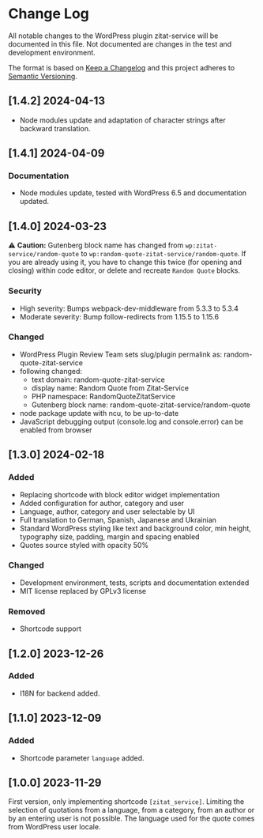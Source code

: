 # Change Log

All notable changes to the WordPress plugin zitat-service will be documented in this file. Not documented are changes in the test and development environment.

The format is based on [Keep a Changelog](https://keepachangelog.com) and this project adheres to [Semantic Versioning](https://semver.org).

## [1.4.2] 2024-04-13
 * Node modules update and adaptation of character strings after backward translation.

## [1.4.1] 2024-04-09

### Documentation
  * Node modules update, tested with WordPress 6.5 and documentation updated.

## [1.4.0] 2024-03-23

:warning: **Caution:** Gutenberg block name has changed from `wp:zitat-service/random-quote` to
`wp:random-quote-zitat-service/random-quote`. If you are already using it, you have to change this twice (for opening
and closing) within code editor, or delete and recreate `Random Quote` blocks.

### Security
  * High severity: Bumps webpack-dev-middleware from 5.3.3 to 5.3.4
  * Moderate severity: Bump follow-redirects from 1.15.5 to 1.15.6

### Changed
  * WordPress Plugin Review Team sets slug/plugin permalink as: random-quote-zitat-service
  * following changed:
    * text domain: random-quote-zitat-service
    * display name: Random Quote from Zitat-Service
    * PHP namespace: RandomQuoteZitatService
    * Gutenberg block name: random-quote-zitat-service/random-quote
  * node package update with ncu, to be up-to-date
  * JavaScript debugging output (console.log and console.error) can be enabled from browser

## [1.3.0] 2024-02-18

### Added
  * Replacing shortcode with block editor widget implementation
  * Added configuration for author, category and user
  * Language, author, category and user selectable by UI
  * Full translation to German, Spanish, Japanese and Ukrainian
  * Standard WordPress styling like text and background color, min height, typography size, padding, margin and spacing enabled
  * Quotes source styled with opacity 50%

### Changed
  * Development environment, tests, scripts and documentation extended
  * MIT license replaced by GPLv3 license

### Removed
  * Shortcode support

## [1.2.0] 2023-12-26

### Added
  * I18N for backend added.

## [1.1.0] 2023-12-09

### Added
  * Shortcode parameter `language` added.

## [1.0.0] 2023-11-29

First version, only implementing shortcode `[zitat_service]`. Limiting the selection of quotations from a language, from a category, from an author or by an entering user is not possible. The language used for the quote comes from WordPress user locale.
